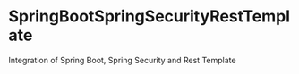 # SpringBootSpringSecurityRestTemplate
Integration of Spring Boot, Spring Security and Rest Template
